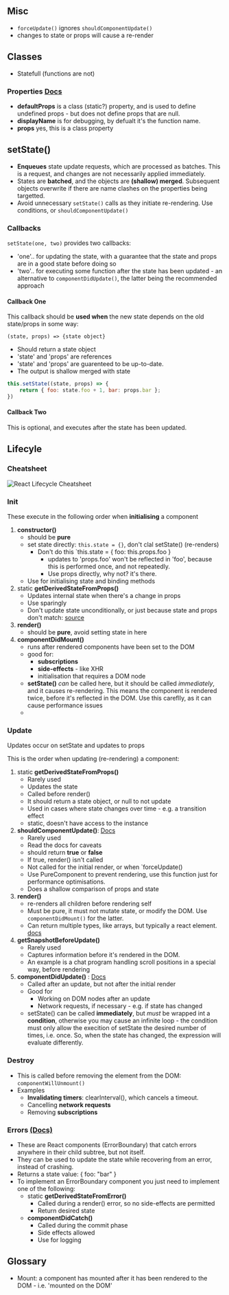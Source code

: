 ## Misc

- `forceUpdate()` ignores `shouldComponentUpdate()`
- changes to state or props will cause a re-render

## Classes

* Statefull (functions are not)

### Properties [Docs](https://reactjs.org/docs/react-component.html#class-properties-1)
* **defaultProps** is a class (static?) property, and is used to define undefined props - but does not define props that are null.
* **displayName** is for debugging, by defualt it's the function name.
* **props** yes, this is a class property


## setState()


- **Enqueues** state update requests, which are processed as batches. This is a request, and changes are not necessarily applied immediately.
- States are **batched**, and the objects are **(shallow) merged**. Subsequent objects overwrite if there are name clashes on the properties being targetted.
- Avoid unnecessary `setState()` calls as they initiate re-rendering. Use conditions, or `shouldComponentUpdate()`

### Callbacks

`setState(one, two)` provides two callbacks:

* 'one'.. for updating the state, with a guarantee that the state and props are in a good state before doing so
* 'two'.. for executing some function after the state has been updated - an alternative to `componentDidUpdate()`, the latter being the recommended approach

#### Callback One

This callback should be **used when** the new state depends on the old state/props in some way:

```
(state, props) => {state object}
```

* Should return a state object
* 'state' and 'props' are references
* 'state' and 'props' are guarenteed to be up-to-date.
* The output is shallow merged with state

```jsx
this.setState((state, props) => {
	return { foo: state.foo + 1, bar: props.bar };
})
```


#### Callback Two

This is optional, and executes after the state has been updated.

## Lifecyle

### Cheatsheet

![React Lifecycle Cheatsheet](https://cdn-images-1.medium.com/max/3668/1*gMdgkSygxwy9mlJCFyphBg.png)

### Init

These execute in the following order when **initialising** a component

1. **constructor()**
	* should be **pure**
	* set state directly: `this.state = {}`, don't clal setState() (re-renders)
		- Don't do this `this.state = { foo: this.props.foo }
			* updates to 'props.foo' won't be reflected in 'foo', because this is performed once, and not repeatedly.
			* Use props directly, why not? it's there.
	* Use for initialising state and binding methods
1. static **getDerivedStateFromProps()**
	* Updates internal state when there's a change in props
	* Use sparingly
	* Don't update state unconditionally, or just because state and props don't match: [source](https://reactjs.org/blog/2018/06/07/you-probably-dont-need-derived-state.html)
1. **render()**
	* should be **pure**, avoid setting state in here
1. **componentDidMount()**
	* runs after rendered components have been set to the DOM 
	* good for:
		- **subscriptions**
		- **side-effects** - like XHR
		- initialisation that requires a DOM node
	* **setState()** *can* be called here, but it should be called *immediately*, and it causes re-rendering. This means the component is rendered twice, before it's reflected in the DOM. Use this careflly, as it can cause performance issues
	* 

### Update

Updates occur on setState and updates to props

This is the order when updating (re-rendering) a component:

1. static **getDerivedStateFromProps()**
	* Rarely used 
	* Updates the state
	* Called before render()
	* It should return a state object, or null to not update
	* Used in cases where state changes over time - e.g. a transition effect
	* static, doesn't have access to the instance
1. **shouldComponentUpdate()**: [Docs](https://reactjs.org/docs/react-component.html#shouldcomponentupdate)
	* Rarely used
	* Read the docs for caveats
	* should return **true** or **false**
	* If true, render() isn't called
	* Not called for the initial render, or when `forceUpdate()
	* Use PureComponent to prevent rendering, use this function just for performance optimisations.
	* Does a shallow comparison of props and state
1. **render()**
	* re-renders all children before rendering self
	* Must be pure, it must not mutate state, or modify the DOM. Use `componentDidMount()` for the latter.
	* Can return multiple types, like arrays, but typically a react element. [docs](https://reactjs.org/docs/react-component.html#render)
1. **getSnapshotBeforeUpdate()**
	* Rarely used 
	* Captures information before it's rendered in the DOM.
	* An example is a chat program handling scroll positions in a special way, before rendering
1. **componentDidUpdate()** : [Docs](https://reactjs.org/docs/react-component.html#componentdidupdate)
	* Called after an update, but not after the initial render
	* Good for
		- Working on DOM nodes after an update
		- Network requests, if necessary - e.g. if state has changed
	* setState() can be called **immediately**, but *must* be wrapped int a **condition**, otherwise you may cause an infinite loop - the condition must only allow the execition of setState the desired number of times, i.e. once. So, when the state has changed, the expression will evaluate differently.

### Destroy

* This is called before removing the element from the DOM: `componentWillUnmount()`
* Examples
	* **Invalidating timers**: clearInterval(), which cancels a timeout.
	* Cancelling **network requests**
	* Removing **subscriptions**

### Errors [(Docs)](https://reactjs.org/docs/react-component.html#error-boundaries)

* These are React components (ErrorBoundary) that catch errors anywhere in their child subtree, but not itself.
* They can be used to update the state while recovering from an error, instead of crashing.
* Returns a state value: { foo: "bar" }
* To implement an ErrorBoundary component you just need to implement one of the following:
	* static **getDerivedStateFromError()**
		- Called during a render() error, so no side-effects are permitted
		- Return desired state
	* **componentDidCatch()**
		- Called during the commit phase
		- Side effects allowed
		- Use for logging


## Glossary

* Mount: a component has mounted after it has been rendered to the DOM - i.e. 'mounted on the DOM'